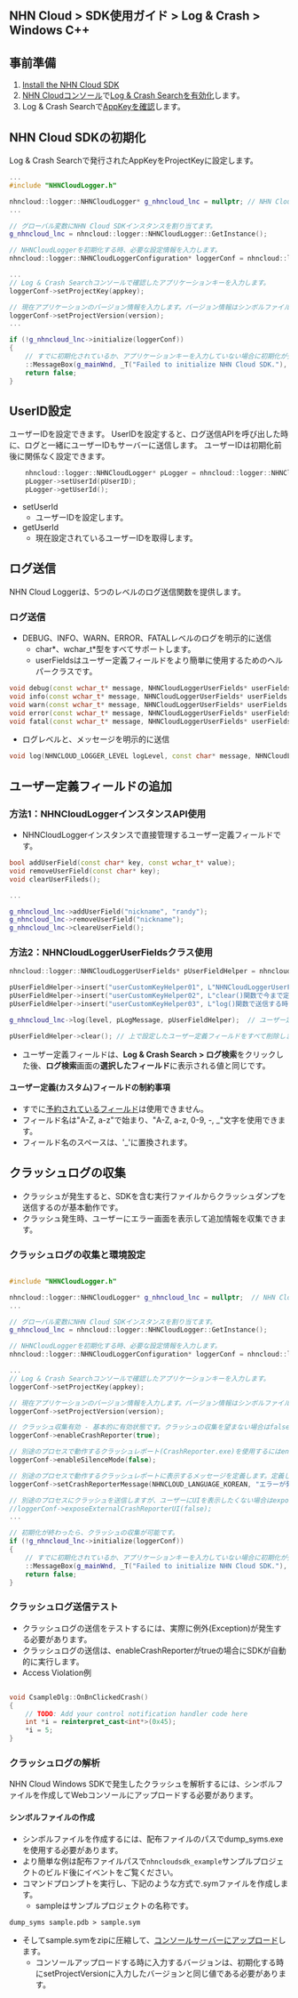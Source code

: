 ## NHN Cloud > SDK使用ガイド > Log & Crash > Windows C++

## 事前準備

1. [Install the NHN Cloud SDK](./getting-started-windows)
2. [NHN Cloudコンソール](https://console.nhncloud.com)で[Log & Crash Searchを有効化](/Data%20&%20Analytics/Log%20&%20Crash%20Search/ja/console-guide/)します。
3. Log & Crash Searchで[AppKeyを確認](/Data%20&%20Analytics/Log%20&%20Crash%20Search/ja/console-guide/#appkey)します。

## NHN Cloud SDKの初期化

Log & Crash Searchで発行されたAppKeyをProjectKeyに設定します。

```cpp
...
#include "NHNCloudLogger.h"

nhncloud::logger::NHNCloudLogger* g_nhncloud_lnc = nullptr; // NHN Cloud SDK - Log & crash search
...

// グローバル変数にNHN Cloud SDKインスタンスを割り当てます。
g_nhncloud_lnc = nhncloud::logger::NHNCloudLogger::GetInstance();

// NHNCloudLoggerを初期化する時、必要な設定情報を入力します。
nhncloud::logger::NHNCloudLoggerConfiguration* loggerConf = nhncloud::logger::NHNCloudLoggerConfiguration::GetInstance();

...
// Log & Crash Searchコンソールで確認したアプリケーションキーを入力します。
loggerConf->setProjectKey(appkey);

// 現在アプリケーションのバージョン情報を入力します。バージョン情報はシンボルファイルを登録する過程で入力するバージョン情報と一致する必要があります。
loggerConf->setProjectVersion(version);
...

if (!g_nhncloud_lnc->initialize(loggerConf))
{
	// すでに初期化されているか、アプリケーションキーを入力していない場合に初期化が失敗します。
	::MessageBox(g_mainWnd, _T("Failed to initialize NHN Cloud SDK."), _T("Alert"), MB_OK);
	return false;
}

```

## UserID設定

ユーザーIDを設定できます。
UserIDを設定すると、ログ送信APIを呼び出した時に、ログと一緒にユーザーIDもサーバーに送信します。
ユーザーIDは初期化前後に関係なく設定できます。

```cpp
    nhncloud::logger::NHNCloudLogger* pLogger = nhncloud::logger::NHNCloudLogger::GetInstance();
    pLogger->setUserId(pUserID);
    pLogger->getUserId();
```

* setUserId
    * ユーザーIDを設定します。
* getUserId
    * 現在設定されているユーザーIDを取得します。

## ログ送信

NHN Cloud Loggerは、5つのレベルのログ送信関数を提供します。

### ログ送信
* DEBUG、INFO、WARN、ERROR、FATALレベルのログを明示的に送信
	* char*、wchar_t*型をすべてサポートします。
	* userFieldsはユーザー定義フィールドをより簡単に使用するためのヘルパークラスです。
```cpp
void debug(const wchar_t* message, NHNCloudLoggerUserFields* userFields = NULL);
void info(const wchar_t* message, NHNCloudLoggerUserFields* userFields = NULL);
void warn(const wchar_t* message, NHNCloudLoggerUserFields* userFields = NULL);
void error(const wchar_t* message, NHNCloudLoggerUserFields* userFields = NULL);
void fatal(const wchar_t* message, NHNCloudLoggerUserFields* userFields = NULL);
```
* ログレベルと、メッセージを明示的に送信
```cpp
void log(NHNCLOUD_LOGGER_LEVEL logLevel, const char* message, NHNCloudLoggerUserFields* userFields = nullptr);
```

## ユーザー定義フィールドの追加
### 方法1：NHNCloudLoggerインスタンスAPI使用

* NHNCloudLoggerインスタンスで直接管理するユーザー定義フィールドです。

```cpp
bool addUserField(const char* key, const wchar_t* value);
void removeUserField(const char* key);
void clearUserFileds();

...

g_nhncloud_lnc->addUserField("nickname", "randy");
g_nhncloud_lnc->removeUserField("nickname");
g_nhncloud_lnc->cleareUserField();

```

### 方法2：NHNCloudLoggerUserFieldsクラス使用

```cpp
nhncloud::logger::NHNCloudLoggerUserFields* pUserFieldHelper = nhncloud::logger::NHNCloudLoggerUserFields::GetInstance();	// ユーザー定義フィールドヘルパークラスを取得します。

pUserFieldHelper->insert("userCustomKeyHelper01", L"NHNCloudLoggerUserFieldsヘルパークラスに追加したユーザー定義フィールド\r\nCustom fields added with the NHNCloudLoggerUserFields helper class");
pUserFieldHelper->insert("userCustomKeyHelper02", L"clear()関数で今まで定義したユーザーフィールドを簡単に整理できます。\r\nWith the clear() function, you can simply clear the custom fields you have defined so far.");
pUserFieldHelper->insert("userCustomKeyHelper03", L"log()関数で送信する時、NHNCloudLoggerUserFieldsクラスに定義したユーザーフィールドはログオブジェクトにコピーされます。\r\nWhen sending to the log() function, the user fields defined in the NHNCloudLoggerUserFields class are copied to the log object.");

g_nhncloud_lnc->log(level, pLogMessage, pUserFieldHelper);	// ユーザー定義フィールドと一緒にログを送信します。

pUserFieldHelper->clear(); // 上で設定したユーザー定義フィールドをすべて削除します。

```

* ユーザー定義フィールドは、**Log & Crash Search > ログ検索**をクリックした後、**ログ検索**画面の**選択したフィールド**に表示される値と同じです。

#### ユーザー定義(カスタム)フィールドの制約事項

* すでに[予約されているフィールド](./log-collector-reserved-fields)は使用できません。
* フィールド名は"A-Z, a-z"で始まり、"A-Z, a-z, 0-9, -, _"文字を使用できます。
* フィールド名のスペースは、'_'に置換されます。


## クラッシュログの収集
* クラッシュが発生すると、SDKを含む実行ファイルからクラッシュダンプを送信するのが基本動作です。
* クラッシュ発生時、ユーザーにエラー画面を表示して追加情報を収集できます。

### クラッシュログの収集と環境設定

```cpp

#include "NHNCloudLogger.h"

nhncloud::logger::NHNCloudLogger* g_nhncloud_lnc = nullptr;  // NHN Cloud SDK - Log & crash search
...

// グローバル変数にNHN Cloud SDKインスタンスを割り当てます。
g_nhncloud_lnc = nhncloud::logger::NHNCloudLogger::GetInstance();

// NHNCloudLoggerを初期化する時、必要な設定情報を入力します。
nhncloud::logger::NHNCloudLoggerConfiguration* loggerConf = nhncloud::logger::NHNCloudLoggerConfiguration::GetInstance();

...
// Log & Crash Searchコンソールで確認したアプリケーションキーを入力します。
loggerConf->setProjectKey(appkey);

// 現在アプリケーションのバージョン情報を入力します。バージョン情報はシンボルファイルを登録する過程で入力するバージョン情報と一致する必要があります。
loggerConf->setProjectVersion(version);

// クラッシュ収集有効 - 基本的に有効状態です。クラッシュの収集を望まない場合はfalseに設定します。
loggerConf->enableCrashReporter(true);

// 別途のプロセスで動作するクラッシュレポート(CrashReporter.exe)を使用するにはenableSilenceMode(false)に設定します。
loggerConf->enableSilenceMode(false);

// 別途のプロセスで動作するクラッシュレポートに表示するメッセージを定義します。定義しない場合は基本メッセージが表示されます。
loggerConf->setCrashReporterMessage(NHNCLOUD_LANGUAGE_KOREAN, "エラーが発生した状況。\n");

// 別途のプロセスにクラッシュを送信しますが、ユーザーにUIを表示したくない場合はexposeExternalCrashReporterUI(false)に設定します。
//loggerConf->exposeExternalCrashReporterUI(false);
...

// 初期化が終わったら、クラッシュの収集が可能です。
if (!g_nhncloud_lnc->initialize(loggerConf))
{
	// すでに初期化されているか、アプリケーションキーを入力していない場合に初期化が失敗します。
	::MessageBox(g_mainWnd, _T("Failed to initialize NHN Cloud SDK."), _T("Alert"), MB_OK);
	return false;
}


```

### クラッシュログ送信テスト

* クラッシュログの送信をテストするには、実際に例外(Exception)が発生する必要があります。
* クラッシュログの送信は、enableCrashReporterがtrueの場合にSDKが自動的に実行します。
* Access Violation例
```cpp

void CsampleDlg::OnBnClickedCrash()
{
    // TODO: Add your control notification handler code here
    int *i = reinterpret_cast<int*>(0x45);
    *i = 5;
}
```

### クラッシュログの解析

NHN Cloud Windows SDKで発生したクラッシュを解析するには、シンボルファイルを作成してWebコンソールにアップロードする必要があります。

#### シンボルファイルの作成

* シンボルファイルを作成するには、配布ファイルのパスでdump_syms.exeを使用する必要があります。
* より簡単な例は配布ファイルパスで`nhncloudsdk_example`サンプルプロジェクトのビルド後にイベントをご覧ください。
* コマンドプロンプトを実行し、下記のような方式で.symファイルを作成します。
    * sampleはサンプルプロジェクトの名称です。

```
dump_syms sample.pdb > sample.sym
```

* そしてsample.symをzipに圧縮して、[コンソールサーバーにアップロード](/Data%20&%20Analytics/Log%20&%20Crash%20Search/ja/console-guide/#_21)します。
    * コンソールアップロードする時に入力するバージョンは、初期化する時にsetProjectVersionに入力したバージョンと同じ値である必要があります。
